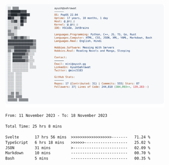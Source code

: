 <a href="https://github.com/AyushSehrawat/AyushSehrawat">
  <picture>
    <source media="(prefers-color-scheme: dark)" srcset="https://raw.githubusercontent.com/AyushSehrawat/AyushSehrawat/main/dark_mode.svg">
    <img alt="Andrew Grant's GitHub Profile README" src="https://raw.githubusercontent.com/AyushSehrawat/AyushSehrawat/main/light_mode.svg">
  </picture>
</a>

<!--START_SECTION:waka-->

```txt
From: 11 November 2023 - To: 18 November 2023

Total Time: 25 hrs 8 mins

Svelte       17 hrs 56 mins  >>>>>>>>>>>>>>>>>>-------   71.24 %
TypeScript   6 hrs 18 mins   >>>>>>-------------------   25.02 %
JSON         31 mins         >------------------------   02.09 %
Markdown     10 mins         -------------------------   00.70 %
Bash         5 mins          -------------------------   00.35 %
```

<!--END_SECTION:waka-->
